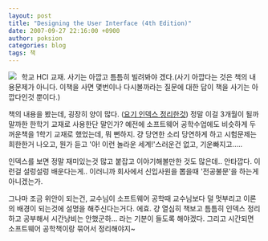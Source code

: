 ```yaml
---
layout: post
title: "Designing the User Interface (4th Edition)"
date: 2007-09-27 22:16:00 +0900
author: poksion
categories: blog
tags: 책
---
```


<div class="imageblock left" style="float: left; margin-right: 10px;"><img src="/assets/img/book/0321197860.01.MZZZZZZZ.gif"></div>

학교 HCI 교재. 사기는 아깝고 틈틈히 빌려봐야 겠다.(사기 아깝다는 것은 책의 내용문제가 아니다. 이책을 사면 몇번이나 다시볼까라는 질문에 대한 답이 책을 사기는 아깝다인것 뿐이다.)

책의 내용을 봤는데, 굉장히 양이 많다. ([요기 인덱스 정리한것](/blog/2007/09/27/DesigningTheUserInterface-toc.html)) 정말 이걸 3개월이 될까말까한 한학기 교재로 사용한단 말인가? 예전에 소프트웨어 공학수업에도 비슷하게 두꺼운책을 1학기 교재로 했었는데, 뭐 뻔하지. 걍 당연한 소리 당연하게 하고 시험문제는 희한한거 나오고, 뭔가 듣고 '아! 이런 놀라운 세계!'스러운건 없고, 기운빠지고.....

인덱스를 보면 정말 재미있는것 많고 붙잡고 이야기해볼만한 것도 많은데.. 안타깝다. 이런걸 설렁설렁 배운다는게.. 이러니까 회사에서 신입사원을 뽑을때 '전공불문'을 하는게 아니겠는가.

그나마 조금 위안이 되는건, 교수님이 소프트웨어 공학때 교수님보다 덜 멋부리고 이론의 배경이 되는것에 설명을 해주신다는거다. 에효. 걍 열심히 책보고 틈틈히 인덱스 정리하고 공부해서 시간낭비는 안했군하... 라는 기분이 들도록 해야겠다. 그리고 시간되면 소프트웨어 공학책이랑 묶어서 정리해야지~

